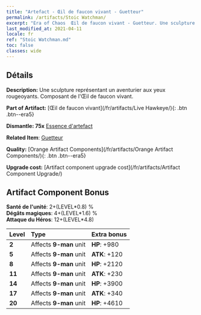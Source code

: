```yaml
---
title: "Artefact - Œil de faucon vivant - Guetteur"
permalink: /artifacts/Stoic Watchman/
excerpt: "Era of Chaos  Œil de faucon vivant - Guetteur. Une sculpture représentant un aventurier aux yeux rougeoyants. Composant de l'Œil de faucon vivant."
last_modified_at: 2021-04-11
locale: fr
ref: "Stoic Watchman.md"
toc: false
classes: wide
---
```




## Détails

 **Description:** Une sculpture représentant un aventurier aux yeux rougeoyants. Composant de l'Œil de faucon vivant.

 **Part of Artifact:** [Œil de faucon vivant](/fr/artifacts/Live Hawkeye/){: .btn .btn--era5}

 **Dismantle: 75x** [Essence d'artefact](/fr/Items/con_905/)

 **Related Item**: [Guetteur](/fr/Items/art_133/)

 **Quality:** [Orange Artifact Components](/fr/artifacts/Orange Artifact Components/){: .btn .btn--era5}

 **Upgrade cost:** [Artifact component upgrade cost](/fr/artifacts/Artifact Component Upgrade/)

## Artifact Component Bonus

  **Santé de l'unité**: 2+(LEVEL\*0.8) %<br/>**Dégâts magiques**: 4+(LEVEL\*1.6) %<br/>**Attaque du Héros**: 12+(LEVEL\*4.8)

  |  Level  | Type |    Extra bonus  | 
  |:--------|:-----|:----------------| 
  | **2** | Affects **9-man** unit | **HP**: +980 | 
  | **5** | Affects **9-man** unit | **ATK**: +120 | 
  | **8** | Affects **9-man** unit | **HP**: +2120 | 
  | **11** | Affects **9-man** unit | **ATK**: +230 | 
  | **14** | Affects **9-man** unit | **HP**: +3900 | 
  | **17** | Affects **9-man** unit | **ATK**: +340 | 
  | **20** | Affects **9-man** unit | **HP**: +4610 | 

